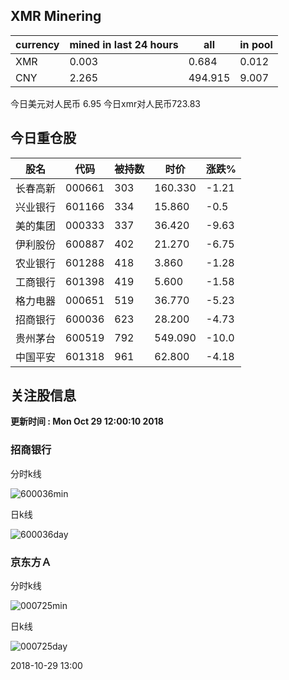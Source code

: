 ## XMR Minering

|currency|mined in last 24 hours|all|in pool|
|---|---|---|---|
|XMR|0.003|0.684|0.012|
|CNY|2.265|494.915|9.007|

今日美元对人民币 6.95	今日xmr对人民币723.83


## 今日重仓股 

|股名|代码|被持数|时价|涨跌%|
|---|---|---|---|---|
|长春高新|000661|303|160.330|-1.21|
|兴业银行|601166|334|15.860|-0.5|
|美的集团|000333|337|36.420|-9.63|
|伊利股份|600887|402|21.270|-6.75|
|农业银行|601288|418|3.860|-1.28|
|工商银行|601398|419|5.600|-1.58|
|格力电器|000651|519|36.770|-5.23|
|招商银行|600036|623|28.200|-4.73|
|贵州茅台|600519|792|549.090|-10.0|
|中国平安|601318|961|62.800|-4.18|

## 关注股信息
**更新时间 : Mon Oct 29 12:00:10 2018**
### 招商银行 
分时k线

![600036min](http://image.sinajs.cn/newchart/min/n/sh600036.gif)

日k线

![600036day](http://image.sinajs.cn/newchart/daily/n/sh600036.gif)

### 京东方Ａ 
分时k线

![000725min](http://image.sinajs.cn/newchart/min/n/sz000725.gif)

日k线

![000725day](http://image.sinajs.cn/newchart/daily/n/sz000725.gif)

2018-10-29 13:00